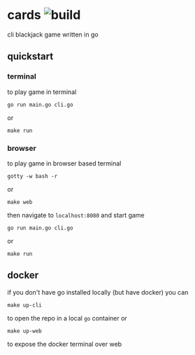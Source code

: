# cards ![build](https://github.com/abmamo/cards/workflows/build/badge.svg?branch=main)
cli blackjack game written in go

## quickstart
### terminal
to play game in terminal
```
go run main.go cli.go 
```
or 
```
make run
```
### browser
to play game in browser based terminal
```
gotty -w bash -r
```
or 
```
make web
```
then navigate to ```localhost:8080``` and start game
```
go run main.go cli.go 
```
or 
```
make run
```

## docker
if you don't have go installed locally (but have docker) you can
```
make up-cli
```
to open the repo in a local `go` container or
```
make up-web
```
to expose the docker terminal over web
